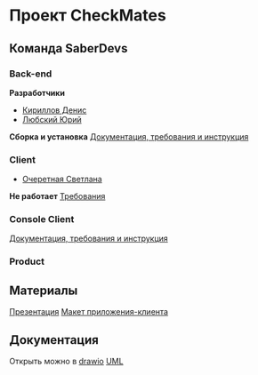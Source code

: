 # Проект CheckMates
## Команда SaberDevs
### Back-end ###
**Разработчики**
- [Кириллов Денис](https://github.com/Denactive)
- [Любский Юрий](https://github.com/yurij-lyubskij)

**Сборка и установка**
[Документация, требования и инструкция](./server/Readme.md)

### Client ###
- [Очеретная Светлана](https://github.com/Svetlanlka)

**Не работает**
[Требования](./client/Readme.md)

### Console Client ###
[Документация, требования и инструкция](./server/Readme.md)

### Product ###
## Материалы ##
[Презентация](https://drive.google.com/drive/folders/1JiiQV-3BU60rY9XMv0lYE7rRAV4QwUqC)
[Макет приложения-клиента](https://drive.google.com/drive/folders/1I9MokbBB8PtqO_jTt9GI3MAKg7JIRCas)
## Документация ##
Открыть можно в [drawio](https://app.diagrams.net)
[UML](https://drive.google.com/drive/folders/18x52xWfRX_7n567CYJ1daEaKte2um9FB)
